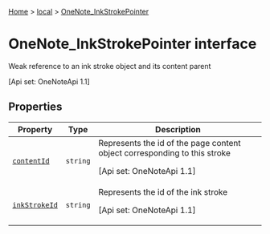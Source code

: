 [Home](./index) &gt; [local](local.md) &gt; [OneNote\_InkStrokePointer](local.onenote_inkstrokepointer.md)

# OneNote\_InkStrokePointer interface

Weak reference to an ink stroke object and its content parent 

 \[Api set: OneNoteApi 1.1\]

## Properties

|  Property | Type | Description |
|  --- | --- | --- |
|  [`contentId`](local.onenote_inkstrokepointer.contentid.md) | `string` | Represents the id of the page content object corresponding to this stroke <p/> \[Api set: OneNoteApi 1.1\] |
|  [`inkStrokeId`](local.onenote_inkstrokepointer.inkstrokeid.md) | `string` | Represents the id of the ink stroke <p/> \[Api set: OneNoteApi 1.1\] |

